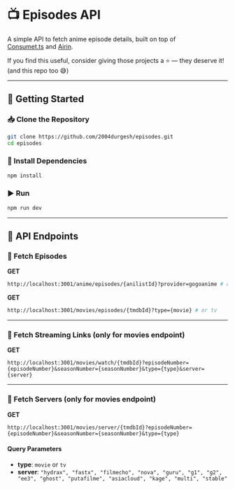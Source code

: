 # 📺 Episodes API

A simple API to fetch anime episode details, built on top of  
[Consumet.ts](https://github.com/consumet/consumet.ts) and [Airin](https://github.com/aniplaynow/airin).

If you find this useful, consider giving those projects a ⭐ — they deserve it! (and this repo too 😅)

---

## 🚀 Getting Started

### 📥 Clone the Repository

```sh
git clone https://github.com/2004durgesh/episodes.git
cd episodes
```

### 🔧 Install Dependencies

```sh
npm install
```

### ▶️ Run

```sh
npm run dev
```

---

## 📡 API Endpoints

### 🎯 Fetch Episodes

**GET**

```sh
http://localhost:3001/anime/episodes/{anilistId}?provider=gogoanime # or zoro
```

**GET**

```sh
http://localhost:3001/movies/episodes/{tmdbId}?type={movie} # or tv
```

---

### 🎯 Fetch Streaming Links (only for movies endpoint)

**GET**

```
http://localhost:3001/movies/watch/{tmdbId}?episodeNumber={episodeNumber}&seasonNumber={seasonNumber}&type={type}&server={server}
```
---

### 🎯 Fetch Servers (only for movies endpoint)

**GET**

```
http://localhost:3001/movies/server/{tmdbId}?episodeNumber={episodeNumber}&seasonNumber={seasonNumber}&type={type}
```

#### Query Parameters

- **type**: `movie` or `tv`
- **server**: `"hydrax", "fastx", "filmecho", "nova", "guru", "g1", "g2", "ee3", "ghost", "putafilme", "asiacloud", "kage", "multi", "stable"`